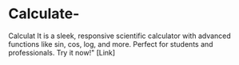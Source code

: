 # Calculate-
Calculat It is a sleek, responsive scientific calculator with advanced functions like sin, cos, log, and more. Perfect for students and professionals. Try it now!" [Link]
